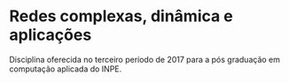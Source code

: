 # Redes complexas, dinâmica e aplicações

Disciplina oferecida no terceiro período de 2017 para a pós graduação em computação aplicada do INPE.
